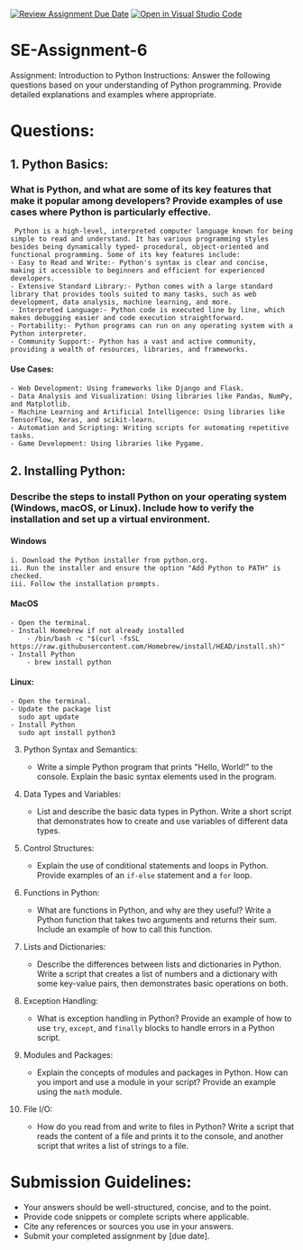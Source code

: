 [![Review Assignment Due Date](https://classroom.github.com/assets/deadline-readme-button-22041afd0340ce965d47ae6ef1cefeee28c7c493a6346c4f15d667ab976d596c.svg)](https://classroom.github.com/a/WfNmjXUk)
[![Open in Visual Studio Code](https://classroom.github.com/assets/open-in-vscode-2e0aaae1b6195c2367325f4f02e2d04e9abb55f0b24a779b69b11b9e10269abc.svg)](https://classroom.github.com/online_ide?assignment_repo_id=15371446&assignment_repo_type=AssignmentRepo)
# SE-Assignment-6
 Assignment: Introduction to Python
Instructions:
Answer the following questions based on your understanding of Python programming. Provide detailed explanations and examples where appropriate.

 # Questions:

## 1. Python Basics:
   ### What is Python, and what are some of its key features that make it popular among developers? Provide examples of use cases where Python is particularly effective.
     Python is a high-level, interpreted computer language known for being simple to read and understand. It has various programming styles besides being dynamically typed- procedural, object-oriented and functional programming. Some of its key features include:
    - Easy to Read and Write:- Python's syntax is clear and concise, making it accessible to beginners and efficient for experienced developers.
    - Extensive Standard Library:- Python comes with a large standard library that provides tools suited to many tasks, such as web development, data analysis, machine learning, and more.
    - Interpreted Language:- Python code is executed line by line, which makes debugging easier and code execution straightforward.
    - Portability:- Python programs can run on any operating system with a Python interpreter.
    - Community Support:- Python has a vast and active community, providing a wealth of resources, libraries, and frameworks.
   #### Use Cases:
    - Web Development: Using frameworks like Django and Flask.
    - Data Analysis and Visualization: Using libraries like Pandas, NumPy, and Matplotlib.
    - Machine Learning and Artificial Intelligence: Using libraries like TensorFlow, Keras, and scikit-learn.
    - Automation and Scripting: Writing scripts for automating repetitive tasks.
    - Game Development: Using libraries like Pygame.

## 2. Installing Python:
  ### Describe the steps to install Python on your operating system (Windows, macOS, or Linux). Include how to verify the installation and set up a virtual environment.
  #### Windows
    i. Download the Python installer from python.org.
    ii. Run the installer and ensure the option "Add Python to PATH" is checked.
    iii. Follow the installation prompts.
  #### MacOS
    - Open the terminal.
    - Install Homebrew if not already installed
        - /bin/bash -c "$(curl -fsSL https://raw.githubusercontent.com/Homebrew/install/HEAD/install.sh)"
    - Install Python
        - brew install python
   #### Linux:
    - Open the terminal.
    - Update the package list
      sudo apt update
    - Install Python
      sudo apt install python3
3. Python Syntax and Semantics:
   - Write a simple Python program that prints "Hello, World!" to the console. Explain the basic syntax elements used in the program.

4. Data Types and Variables:
   - List and describe the basic data types in Python. Write a short script that demonstrates how to create and use variables of different data types.

5. Control Structures:
   - Explain the use of conditional statements and loops in Python. Provide examples of an `if-else` statement and a `for` loop.

6. Functions in Python:
   - What are functions in Python, and why are they useful? Write a Python function that takes two arguments and returns their sum. Include an example of how to call this function.

7. Lists and Dictionaries:
   - Describe the differences between lists and dictionaries in Python. Write a script that creates a list of numbers and a dictionary with some key-value pairs, then demonstrates basic operations on both.

8. Exception Handling:
   - What is exception handling in Python? Provide an example of how to use `try`, `except`, and `finally` blocks to handle errors in a Python script.

9. Modules and Packages:
   - Explain the concepts of modules and packages in Python. How can you import and use a module in your script? Provide an example using the `math` module.

10. File I/O:
    - How do you read from and write to files in Python? Write a script that reads the content of a file and prints it to the console, and another script that writes a list of strings to a file.

# Submission Guidelines:
- Your answers should be well-structured, concise, and to the point.
- Provide code snippets or complete scripts where applicable.
- Cite any references or sources you use in your answers.
- Submit your completed assignment by [due date].


